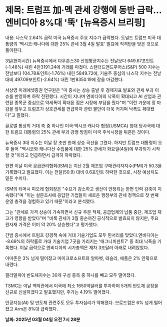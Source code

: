 # **제목: 트럼프 加·멕 관세 강행에 동반 급락…엔비디아 8%대 '뚝' [뉴욕증시 브리핑]**

  내용: 나스닥 2.64% 급락 미국 뉴욕증시 주요 지수가 급락했다. 도널드 트럼프 미국 대통령의 '멕시코·캐나다에 대한 25% 관세 3월 4일 발효' 발표에 직격탄을 맞은 것으로 풀이된다.

3일(현지시간) 뉴욕증시에서 다우존스30 산업평균지수는 전날보다 649.67포인트(-1.48%) 내린 4만3191.24에 거래를 마쳤다. 스탠더드앤드푸어스(S&P) 500 지수는 전날보다 104.78포인트(-1.76%) 내린 5849.72에, 기술주 중심의 나스닥 지수는 전날 대비 497.09포인트(-2.64%) 내린 1만8350.19에 장을 마감했다.

서상영 미래에셋증권 연구원은 "미 증시는 상승 출발 후 경제지표 발표와 관세 부과 이슈를 반영하며 하락 전환했다. 시간이 지나며 엔비디아의 낙폭이 확대되고 AI 산업과 관련된 종목군 중심으로 약세폭이 확대된 점은 시장에 부담을 줬다"며 "이런 가운데 장 마감을 앞두고 트럼프가 상호관세를 언급하자 관련 불안이 더욱 커지며 낙폭도 확대됐다"고 말했다.

글로벌 통상의 거대 축 중 하나인 미국·멕시코·캐나다 협정(USMCA) 양대 당사국에 대한 트럼프 대통령의 25% 관세 부과 강행 방침이 미국 주식시장을 뒤흔든 것이다.

뉴욕증시 3대 지수는 이날 장 초반 한때 상승 곡선을 그렸다. 하지만 트럼프 대통령이 오후 들어 "멕시코와 캐나다산 수입품에 대한 25% 관세가 화요일(4일)에 부과되기 시작할 것"이라고 언급하면서 급격히 하락했다.

한편 이날 미국 공급관리협회(ISM)는 지난 2월 제조업 구매관리자지수(PMI)가 50.3을 기록했다고 발표했다. 이는 전달(50.9) 대비 0.6포인트 하락한 것으로, 시장 예상치도 밑돈 수치다.

ISM의 티머시 피오레 협회장은 "수요가 감소하고 생산이 안정되는 한편 인력 감축이 지속됐다"며 "이는 설문조사에 응답한 기업들이 새로운 행정부의 관세 정책으로 첫 번째 운영 충격을 경험하고 있기 때문"이라고 분석했다.

그는 "관세로 가격 상승이 가속하면서 신규 주문 적체, 공급업체의 납품 중단, 제조업 재고가 영향을 받았다"며 "비록 관세가 3월 중순까진 공식적으로 발효되지 않지만, 주요 원자재 가격은 이미 약 20% 상승했다"고 평가했다.

간밤 증시에서 트럼프 강경책 속에 거대 기술기업도 모두 된서리를 맞았다.엔비디아는 -8.69%의 하락률로 거대 기술기업 7곳을 가리키는 '매그니피센트7' 중 최대 낙폭을 기록했다. 이날 급락으로 엔비디아의 시가총액은 재차 3조달러 아래로 내려앉았다.

아마존은 3% 넘게 떨어졌고 마이크로소프트와 알파벳, 테슬라, 애플은 2% 안팎으로 내렸다.

필라델피아 반도체지수는 30개 구성 종목 중 하나를 빼고 모두 떨어졌다.

TSMC는 이날 백악관에서 미국에 최소 1650억달러를 투자하며 5개의 반도체 공장을 신규로 신설하겠다고 발표했지만, 주가는 4.19% 떨어졌다.

인공지능(AI) 및 반도체 관련주도 모두 투자심리가 약해졌다. 브로드컴은 6% 넘게 떨어졌고 Arm은 8%대 급락했다.

  **날짜: 2025년 03월 04일 오전 7시 28분**